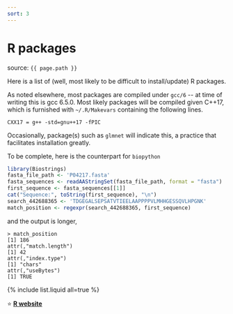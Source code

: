 ```yaml
---
sort: 3
---
```


# R packages

source: `{{ page.path }}`

Here is a list of (well, most likely to be difficult to install/update) R packages.

As noted elsewhere, most packages are compiled under `gcc/6` -- at time of writing this is gcc 6.5.0. Most likely packages will be compiled given C++17, which is furnished with `~/.R/Makevars` containing the following lines.

```
CXX17 = g++ -std=gnu++17 -fPIC
```

Occasionally, package(s) such as `glmnet` will indicate this, a practice that facilitates installation greatly.

To be complete, here is the counterpart for `biopython`

```r
library(Biostrings)
fasta_file_path <- 'P04217.fasta'
fasta_sequences <- readAAStringSet(fasta_file_path, format = "fasta")
first_sequence <- fasta_sequences[[1]]
cat("Sequence:", toString(first_sequence), "\n")
search_442688365 <- 'TDGEGALSEPSATVTIEELAAPPPPVLMHHGESSQVLHPGNK'
match_position <- regexpr(search_442688365, first_sequence)
```

and the output is longer,

```
> match_position
[1] 186
attr(,"match.length")
[1] 42
attr(,"index.type")
[1] "chars"
attr(,"useBytes")
[1] TRUE
```

{% include list.liquid all=true %}

:star: **[R website](https://www.r-project.org/)**
